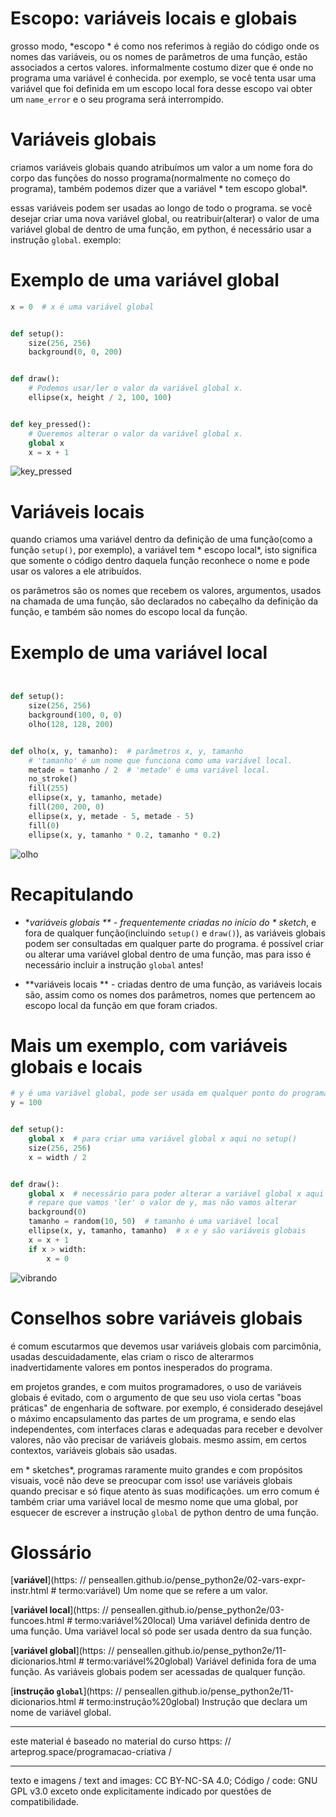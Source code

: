 # Escopo: variáveis locais e globais

grosso modo, *escopo * é como nos referimos à região do código onde os nomes das variáveis, ou os nomes de parâmetros de uma função, estão associados a certos valores. informalmente costumo dizer que é onde no programa uma variável é conhecida. por exemplo, se você tenta usar uma variável que foi definida em um escopo local fora desse escopo vai obter um `name_error` e o seu programa será interrompido.

# Variáveis globais

criamos variáveis globais quando atribuímos um valor a um nome fora do corpo das funções do nosso programa(normalmente no começo do programa), também podemos dizer que a variável * tem escopo global*.

essas variáveis podem ser usadas ao longo de todo o programa. se você desejar criar uma nova variável global, ou reatribuir(alterar) o valor de uma variável global de dentro de uma função, em python, é necessário usar a instrução `global`. exemplo:

# Exemplo de uma variável global

```python
x = 0  # x é uma variável global


def setup():
    size(256, 256)
    background(0, 0, 200)


def draw():
    # Podemos usar/ler o valor da variável global x.
    ellipse(x, height / 2, 100, 100)


def key_pressed():
    # Queremos alterar o valor da variável global x.
    global x
    x = x + 1


```

![key_pressed](assets/escopo_teclado.gif)

# Variáveis locais

quando criamos uma variável dentro da definição de uma função(como a função `setup()`, por exemplo), a variável tem * escopo local*, isto significa que somente o código dentro daquela função reconhece o nome e pode usar os valores a ele atribuídos.

os parâmetros são os nomes que recebem os valores, argumentos, usados na chamada de uma função, são declarados no cabeçalho da definição da função, e também são nomes do escopo local da função.

# Exemplo de uma variável local

```python


def setup():
    size(256, 256)
    background(100, 0, 0)
    olho(128, 128, 200)


def olho(x, y, tamanho):  # parâmetros x, y, tamanho
    # 'tamanho' é um nome que funciona como uma variável local.
    metade = tamanho / 2  # 'metade' é uma variável local.
    no_stroke()
    fill(255)
    ellipse(x, y, tamanho, metade)
    fill(200, 200, 0)
    ellipse(x, y, metade - 5, metade - 5)
    fill(0)
    ellipse(x, y, tamanho * 0.2, tamanho * 0.2)


```

![olho](assets/escopo_olho.png)

# Recapitulando

- **variáveis globais ** - frequentemente criadas no início do * sketch*, e fora de qualquer função(incluindo `setup()` e `draw()`), as variáveis globais podem ser consultadas em qualquer parte do programa. é possível criar ou alterar uma variável global dentro de uma função, mas para isso é necessário incluir a instrução `global` antes!

- **variáveis locais ** - criadas dentro de uma função, as variáveis locais são, assim como os nomes dos parâmetros, nomes que  pertencem ao escopo local da função em que foram criados.

# Mais um exemplo, com variáveis globais e locais

```python
# y é uma variável global, pode ser usada em qualquer ponto do programa.
y = 100


def setup():
    global x  # para criar uma variável global x aqui no setup()
    size(256, 256)
    x = width / 2


def draw():
    global x  # necessário para poder alterar a variável global x aqui no draw()
    # repare que vamos 'ler' o valor de y, mas não vamos alterar
    background(0)
    tamanho = random(10, 50)  # tamanho é uma variável local
    ellipse(x, y, tamanho, tamanho)  # x e y são variáveis globais
    x = x + 1
    if x > width:
        x = 0


```
![vibrando](assets/escopo.gif)

# Conselhos sobre variáveis globais

é comum escutarmos que devemos usar variáveis globais com parcimônia, usadas descuidadamente, elas criam o risco de alterarmos inadvertidamente valores em pontos inesperados do programa.

em projetos grandes, e com muitos programadores, o uso de variáveis globais é evitado, com o argumento de que seu uso viola certas "boas práticas" de engenharia de software. por exemplo, é considerado desejável o máximo encapsulamento das partes de um programa, e sendo elas independentes, com interfaces claras e adequadas para receber e devolver valores, não vão precisar de variáveis globais. mesmo assim, em certos contextos, variáveis globais são usadas.

em * sketches*, programas raramente muito grandes e com propósitos visuais, você não deve se preocupar com isso! use variáveis globais quando precisar e só fique atento às suas modificações. um erro comum é também criar uma variável local de mesmo nome que uma global, por esquecer de escrever a instrução `global` de python dentro de uma função.

# Glossário

[**variável**](https: // penseallen.github.io/pense_python2e/02-vars-expr-instr.html  # termo:variável) Um nome que se refere a um valor.

[**variável local**](https: // penseallen.github.io/pense_python2e/03-funcoes.html  # termo:variável%20local) Uma variável definida dentro de uma função. Uma variável local só pode ser usada dentro da sua função.

[**variável global**](https: // penseallen.github.io/pense_python2e/11-dicionarios.html  # termo:variável%20global) Variável definida fora de uma função. As variáveis globais podem ser acessadas de qualquer função.

[**instrução `global`**](https: // penseallen.github.io/pense_python2e/11-dicionarios.html  # termo:instrução%20global) Instrução que declara um nome de variável global.

- --
este material é baseado no material do curso https: // arteprog.space/programacao-criativa /

---
texto e imagens / text and images: CC BY-NC-SA 4.0; Código / code: GNU GPL v3.0 exceto onde explicitamente indicado por questões de compatibilidade.
